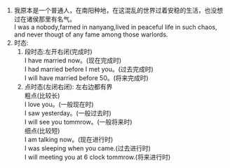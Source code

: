 1.  我原本是一个普通人，在南阳种地，在这混乱的世界过着安稳的生活，也没想过在诸侯那里有名气。    
    I was a nobody,farmed in nanyang,lived in peaceful life in such chaos, and never thougt of any fame among those warlords.    
1. 时态:    
    1. 段时态:左开右闭(完成时)     
        I have married now。(现在完成时)  
        I had married before I met you。(过去完成时)  
        I will have married before 50。(将来完成时)  
    1. 点时态(左闭右闭): 左右边都有界      
        粗点(比较长)    
            I love you。(一般现在时)     
            I saw yesterday。(一般过去时)    
            I will see you tommrow。(一般将来时)     
        细点(比较短)    
            I am talking now。(现在进行时)    
            I was sleeping when you came.(过去进行时)   
            I will meeting you at 6 clock tommrow.(将来进行时)   
        
